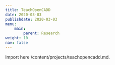 ```yaml
---
title: TeachOpenCADD
date: 2020-03-03
publishdate: 2020-03-03
menu:
    main:
        parent: Research
weight: 10
nav: false
---
```



Import here /content/projects/teachopencadd.md.